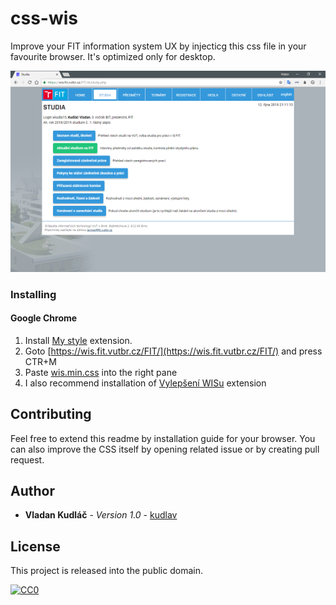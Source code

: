 # css-wis
Improve your FIT information system UX by injecticg this css file in your favourite browser.
It's optimized only for desktop.

![WIS Study](https://raw.githubusercontent.com/kudlav/css-wis/master/img/study-cs.png)

### Installing
#### Google Chrome
1. Install [My style](https://github.com/karthikv/my-style) extension.
2. Goto [https://wis.fit.vutbr.cz/FIT/](https://wis.fit.vutbr.cz/FIT/) and press CTR+M
3. Paste [wis.min.css](https://raw.githubusercontent.com/kudlav/css-wis/master/wis.min.css) into the right pane
4. I also recommend installation of [Vylepšení WISu](https://chrome.google.com/webstore/detail/vylep%C5%A1en%C3%AD-wisu/macimepnbaggfjekcmlcohlffafgamcc) extension

## Contributing
Feel free to extend this readme by installation guide for your browser. You can also improve the CSS itself by opening related issue or by creating pull request.

## Author
* **Vladan Kudláč** - *Version 1.0* - [kudlav](https://github.com/kudlav)

## License
This project is released into the public domain.

[![CC0](https://licensebuttons.net/p/zero/1.0/88x31.png)](http://creativecommons.org/publicdomain/zero/1.0/)
